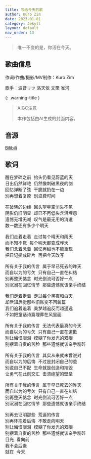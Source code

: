```yaml
---
title: 写给今天的歌
author: Kuro Zim
date: 2023-01-01
category: Jekyll
layout: default
nav_order: 13
---
```


>  唯一不变的是，你活在今天。

## 歌曲信息

作词/作曲/摄影/MV制作：Kuro Zim

歌手：波音リツ 洛天依 文栗 雀河

{: .warning-title }

> AIGC注意
>
> 本作包括由AI生成的封面内容。

## 音源

[Bilibili](https://www.bilibili.com/video/BV1L84y1s7Gp)

## 歌词

<pre>
醒在梦碎之前 抬头仍看见蔚蓝的天
日出仍然鲜艳 仍然像刺破黑夜的剑
回忆弹断了弦 干脆就扔在一边
别再想着复原 别浪费时间

在破晓的边缘 回头望星空消失不见
阴影仍旧明显 却已不再低头含泪埋怨
遗憾无增无减 叹气是最无用的消遣
数一数还有多少个明天

我们走着走着 走过每个晴天和雨天
而不知不觉 每个明天都变成昨天
我们念着念着 回忆再甜也不能重现
把日记撕成碎片 再把今天改写

所有关于我的传言 属于早已死去的昨天
而自以为的亏欠 只有自己一直在纠结
别再整天惦念 时光倒流可否好一点
别沉溺在回忆情节 那些遗憾就该亲手终结

我们走着走着 走过每个黑夜和白天
却后知后觉那些旧账变不回新篇
我们追着追着 美梦越追反而越遥远
不如把童话诗篇埋葬在风里面

所有关于我的传言 无法代表最真的今天
而自以为的亏欠 只有自己一直在道歉
别让悔恨眼泪 模糊了你发光的双眼
别摆着自责的苦脸 那些遗憾就该亲手粉碎

所有关于我的传言 其实从来就未曾说对
而自以为的后悔 不过是封闭自己的茧
别说自己不配 生命就是创造和摧毁
让勇气在此刻交汇 击溃绝望的壁垒

所有关于我的传言 属于早已死去的昨天
而自以为的亏欠 只有自己一直在纠结
别再整天惦念 时光倒流可否好一点
别沉溺在回忆情节 那些遗憾就该亲手终结

别再去证明那些 荒诞的传言
别再怀抱着后悔 不敢走向明天
别让悔恨眼泪 模糊了你发光的双眼
别摆着自责的苦脸 那些遗憾就该亲手粉碎
目光 看向前
我不会后退
就在 今天</pre>